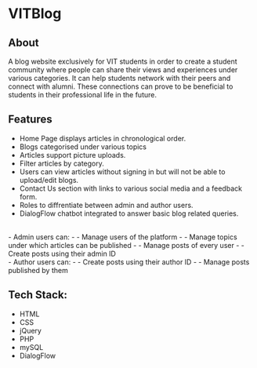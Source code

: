 # VITBlog
## About
A blog website exclusively for VIT students in order to create a student
community where people can share their views and experiences under various
categories. It can help students network with their peers and connect with alumni. These
connections can prove to be beneficial to students in their professional life in the future.

## Features
- Home Page displays articles in chronological order.
- Blogs categorised under various topics
- Articles support picture uploads.
- Filter articles by category.
- Users can view articles without signing in but will not be able to upload/edit blogs.
- Contact Us section with links to various social media and a feedback form.
- Roles to diffrentiate between admin and author users.
- DialogFlow chatbot integrated to answer basic blog related queries.
<br>
- Admin users can:
- - Manage users of the platform
- - Manage topics under which articles can be published
- - Manage posts of every user
- - Create posts using their admin ID
<br>
- Author users can:
- - Create posts using their author ID
- - Manage posts published by them

## Tech Stack:
- HTML
- CSS
- jQuery
- PHP
- mySQL
- DialogFlow
